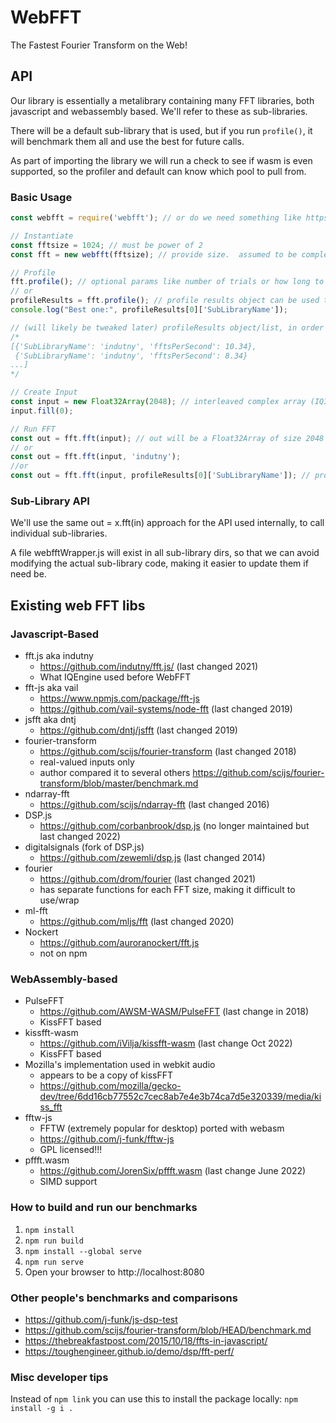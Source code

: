 # WebFFT

The Fastest Fourier Transform on the Web!

## API

Our library is essentially a metalibrary containing many FFT libraries, both javascript and webassembly based. We'll refer to these as sub-libraries.

There will be a default sub-library that is used, but if you run `profile()`, it will benchmark them all and use the best for future calls.

As part of importing the library we will run a check to see if wasm is even supported, so the profiler and default can know which pool to pull from.

### Basic Usage

```javascript
const webfft = require('webfft'); // or do we need something like https://github.com/AWSM-WASM/PulseFFT#instantiate-pulse

// Instantiate
const fftsize = 1024; // must be power of 2
const fft = new webfft(fftsize); // provide size.  assumed to be complex

// Profile
fft.profile(); // optional params like number of trials or how long to spend profiling
// or
profileResults = fft.profile(); // profile results object can be used to make visualizations of the benchmarking results
console.log("Best one:", profileResults[0]['SubLibraryName']);

// (will likely be tweaked later) profileResults object/list, in order of speed:
/*
[{'SubLibraryName': 'indutny', 'fftsPerSecond': 10.34},
 {'SubLibraryName': 'indutny', 'fftsPerSecond': 8.34} 
...]
*/

// Create Input
const input = new Float32Array(2048); // interleaved complex array (IQIQIQIQ...), so it's twice the size
input.fill(0);

// Run FFT
const out = fft.fft(input); // out will be a Float32Array of size 2048
// or
const out = fft.fft(input, 'indutny');
//or 
const out = fft.fft(input, profileResults[0]['SubLibraryName']); // profileResults obj will likely be changed later

```

### Sub-Library API

We'll use the same out = x.fft(in) approach for the API used internally, to call individual sub-libraries.  

A file webfftWrapper.js will exist in all sub-library dirs, so that we can avoid modifying the actual sub-library code, making it easier to update them if need be.

## Existing web FFT libs

### Javascript-Based

- fft.js aka indutny
  - https://github.com/indutny/fft.js/ (last changed 2021)
  - What IQEngine used before WebFFT
- fft-js aka vail
  - https://www.npmjs.com/package/fft-js
  - https://github.com/vail-systems/node-fft (last changed 2019)
- jsfft aka dntj
  - https://github.com/dntj/jsfft (last changed 2019)
- fourier-transform
  - https://github.com/scijs/fourier-transform (last changed 2018)
  - real-valued inputs only
  - author compared it to several others https://github.com/scijs/fourier-transform/blob/master/benchmark.md
- ndarray-fft
  - https://github.com/scijs/ndarray-fft (last changed 2016)
- DSP.js
  - https://github.com/corbanbrook/dsp.js (no longer maintained but last changed 2022)
- digitalsignals (fork of DSP.js)
  - https://github.com/zewemli/dsp.js (last changed 2014)
- fourier
  - https://github.com/drom/fourier (last changed 2021)
  - has separate functions for each FFT size, making it difficult to use/wrap
- ml-fft
  - https://github.com/mljs/fft (last changed 2020)
- Nockert
  - https://github.com/auroranockert/fft.js
  - not on npm

### WebAssembly-based

- PulseFFT
  - https://github.com/AWSM-WASM/PulseFFT (last change in 2018)
  - KissFFT based
- kissfft-wasm
  - https://github.com/iVilja/kissfft-wasm (last change Oct 2022)
  - KissFFT based
- Mozilla's implementation used in webkit audio
  - appears to be a copy of kissFFT
  - https://github.com/mozilla/gecko-dev/tree/6dd16cb77552c7cec8ab7e4e3b74ca7d5e320339/media/kiss_fft
- fftw-js
  - FFTW (extremely popular for desktop) ported with webasm
  - https://github.com/j-funk/fftw-js
  - GPL licensed!!!
- pffft.wasm
  - https://github.com/JorenSix/pffft.wasm (last change June 2022)
  - SIMD support

### How to build and run our benchmarks

1. `npm install`
2. `npm run build`
3. `npm install --global serve`
4. `npm run serve`
5. Open your browser to http://localhost:8080 

### Other people's benchmarks and comparisons

- https://github.com/j-funk/js-dsp-test
- https://github.com/scijs/fourier-transform/blob/HEAD/benchmark.md
- https://thebreakfastpost.com/2015/10/18/ffts-in-javascript/
- https://toughengineer.github.io/demo/dsp/fft-perf/

### Misc developer tips

Instead of `npm link` you can use this to install the package locally: `npm install -g i .`

